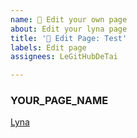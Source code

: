 ```yaml
---
name: 📝 Edit your own page
about: Edit your lyna page
title: '📝 Edit Page: Test'
labels: Edit page
assignees: LeGitHubDeTai

---
```



### YOUR_PAGE_NAME
[Lyna](https://lyna.netlify.app/)